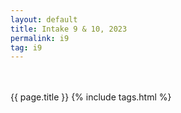 ```yaml
---
layout: default
title: Intake 9 & 10, 2023
permalink: i9
tag: i9
---
```

<br><br>
{{ page.title }}
{% include tags.html %}
